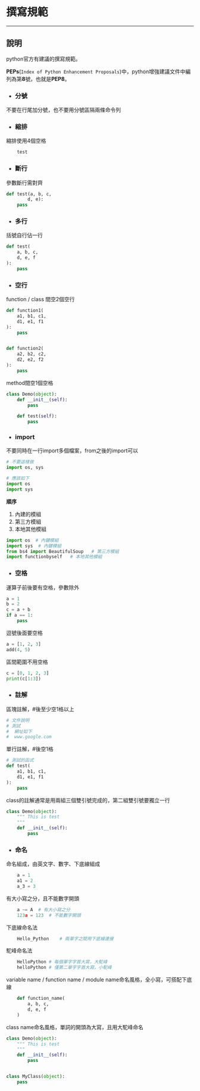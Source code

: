 # 撰寫規範
---

## 說明


python官方有建議的撰寫規範。

**PEPs**(`Index of Python Enhancement Proposals`)中，python增強建議文件中編列為第**8**號，也就是**PEP8**。

+ ### 分號
不要在行尾加分號，也不要用分號區隔兩條命令列

+ ### 縮排
縮排使用4個空格
```python
    test
``` 

+ ### 斷行
參數斷行需對齊
```python
def test(a, b, c, 
        d, e):
    pass
```

+ ### 多行
括號自行佔一行
```python
def test(
    a, b, c,
    d, e, f
):
    pass
```

+ ### 空行
function / class 間空2個空行
```python
def function1(
    a1, b1, c1, 
    d1, e1, f1
):
    pass


def function2(
    a2, b2, c2, 
    d2, e2, f2
):
    pass
```
method間空1個空格
```python
class Demo(object):
    def __init__(self):
        pass
    
    def test(self):
        pass

```
+ ### import
不要同時在一行import多個檔案，from之後的import可以
```python
# 不要這樣做
import os, sys

# 應該如下
import os
import sys
```
**順序**
1. 內建的模組
1. 第三方模組
1. 本地其他模組
```python
import os  # 內鍵模組
import sys  # 內鍵模組
from bs4 import BeautifulSoup   # 第三方模組
import functionbyself   # 本地其他模組
```

+ ### 空格
運算子前後要有空格，參數除外
```python
a = 1
b = 2
c = a + b
if a == 1:
    pass
```
逗號後面要空格
```python
a = [1, 2, 3]
add(4, 5)
```
區間範圍不用空格
```python
c = [0, 1, 2, 3]
print(c[1:3])
```

+ ### 註解
區塊註解，#後至少空1格以上
```python
# 文件說明
# 測試
#  網址如下
#  www.google.com
```
單行註解，#後空1格
```python
# 測試的函式
def test(
    a1, b1, c1,
    d1, e1, f1
):
    pass
```
class的註解通常是用兩組三個雙引號完成的，第二組雙引號要獨立一行
```python
class Demo(object):
    """ This is test
    """
    def __init__(self):
        pass
```

+ ### 命名
命名組成，由英文字、數字、下底線組成
```python
    a = 1
    a1 = 2
    a_3 = 3
```

有大小寫之分，且不能數字開頭
```python
    a ~= A  # 有大小寫之分
    123a = 123  # 不能數字開頭
```
下底線命名法
```python
    Hello_Python    # 兩單字之間用下底線連接
```

駝峰命名法
```python
    HelloPython # 每個單字字首大寫，大駝峰
    helloPython # 僅第二單字字首大寫，小駝峰
```

variable name / function name / module name命名風格，全小寫，可搭配下底線
```python
    def function_name(
        a, b, c,
        d, e, f
    )
```

class name命名風格，單詞的開頭為大寫，且用大駝峰命名
```python
class Demo(object):
    """ This is test
    """
    def __init__(self):
        pass


class MyClass(object):
    pass
```